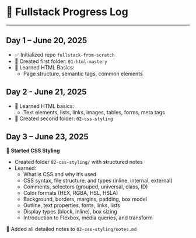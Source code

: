 # 📅 Fullstack Progress Log
---

## Day 1 – June 20, 2025
- ✅ Initialized repo `fullstack-from-scratch`
- 📁 Created first folder: `01-html-mastery`
- 🧠 Learned HTML Basics:
  - Page structure, semantic tags, common elements

## Day 2 - June 21, 2025
- 🧠 Learned HTML basics:
  - Text elements, lists, links, images, tables, forms, meta tags
- 📁 Created second folder: `02-css-styling`


## Day 3 – June 23, 2025

🎨 **Started CSS Styling**

- Created folder `02-css-styling/` with structured notes
- Learned:
  - What is CSS and why it’s used
  - CSS syntax, file structure, and types (inline, internal, external)
  - Comments, selectors (grouped, universal, class, ID)
  - Color formats (HEX, RGBA, HSL, HSLA)
  - Background, borders, margins, padding, box model
  - Outline, text properties, fonts, links, lists
  - Display types (block, inline), box sizing
  - Introduction to Flexbox, media queries, and transform

📝 Added all detailed notes to `02-css-styling/notes.md`
